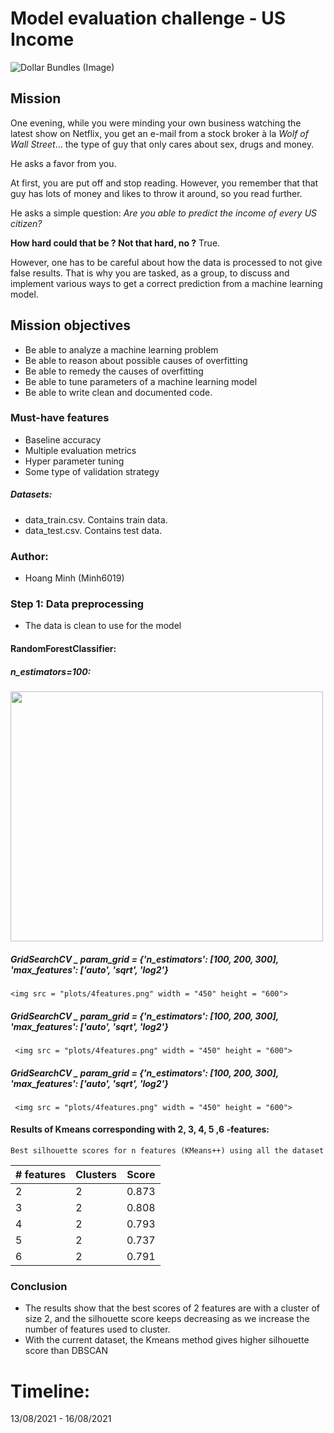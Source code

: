 #  Model evaluation challenge - US Income
![Dollar Bundles (Image)](assets/us-dollar-bundles.jpg)

## Mission
One evening, while you were minding your own business watching the latest show on Netflix, you get an e-mail from a stock broker à la *Wolf of Wall Street*... the type of guy that only cares about sex, drugs and money.

He asks a favor from you.

At first, you are put off and stop reading. However, you remember that that guy has lots of money and likes to throw it around, so you read further.

He asks a simple question: *Are you able to predict the income of every US citizen?*

**How hard could that be ? Not that hard, no ?** True.

However, one has to be careful about how the data is processed to not give false results. That is why you are tasked, as a group, to discuss and implement various ways to get a correct prediction from a machine learning model.

## Mission objectives

- Be able to analyze a machine learning problem
- Be able to reason about possible causes of overfitting
- Be able to remedy the causes of overfitting
- Be able to tune parameters of a machine learning model
- Be able to write clean and documented code.

### Must-have features

- Baseline accuracy
- Multiple evaluation metrics
- Hyper parameter tuning
- Some type of validation strategy

##### Datasets: 
   - data_train.csv. Contains train data.
   - data_test.csv. Contains test data.

### Author:
* Hoang Minh (Minh6019)

### Step 1: Data preprocessing

 - The data is clean to use for the model

#### RandomForestClassifier:
##### n_estimators=100:


  
   <img src = "plots/a1y_medianVSa2y_median_elbow.png" width = "500" height = "400">

 ##### GridSearchCV _ param_grid = {'n_estimators': [100, 200, 300], 'max_features': ['auto', 'sqrt', 'log2'}
      
 
    <img src = "plots/4features.png" width = "450" height = "600">

 ##### GridSearchCV _ param_grid = {'n_estimators': [100, 200, 300], 'max_features': ['auto', 'sqrt', 'log2'}
      
     <img src = "plots/4features.png" width = "450" height = "600">
  
 ##### GridSearchCV _ param_grid = {'n_estimators': [100, 200, 300], 'max_features': ['auto', 'sqrt', 'log2'}
      
     <img src = "plots/4features.png" width = "450" height = "600">
    
 #### Results of Kmeans corresponding with 2, 3, 4, 5 ,6 -features: 
    Best silhouette scores for n features (KMeans++) using all the dataset
| # features | Clusters | Score |  
| ---------- | -------- | ----- |
| 2          | 2        | 0.873 | 
| 3          | 2        | 0.808 |
| 4          | 2        | 0.793 |
| 5          | 2        | 0.737 |
| 6          | 2        | 0.791 |

### Conclusion 
  + The results show that the best scores of 2 features are with a cluster of size 2, and the silhouette score keeps decreasing as we increase the number of features used to cluster.
  + With the current dataset, the Kmeans method gives higher silhouette score than DBSCAN


# Timeline: 
13/08/2021 - 16/08/2021
